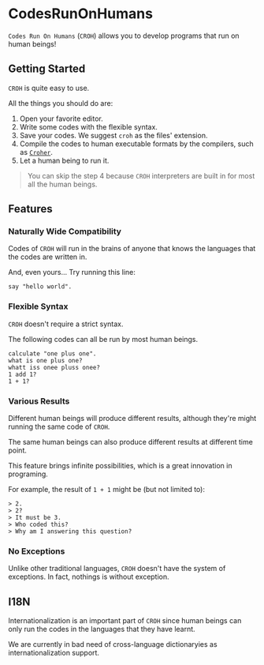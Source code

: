 # CodesRunOnHumans

`Codes Run On Humans` (`CROH`) allows you to develop programs that run on human beings!

## Getting Started

`CROH` is quite easy to use.

All the things you should do are:

1. Open your favorite editor.
2. Write some codes with the flexible syntax.
3. Save your codes. We suggest `croh` as the files' extension.
4. Compile the codes to human executable formats by the compilers, such as [`Croher`](https://github.com/CodesRunOnHumans/Croher/wiki).
5. Let a human being to run it.

> You can skip the step 4 because `CROH` interpreters are built in for most all the human beings.

## Features
### Naturally Wide Compatibility

Codes of `CROH` will run in the brains of anyone that knows the languages that the codes are written in.

And, even yours... Try running this line:

```codesrunonhumans
say "hello world".
```

### Flexible Syntax

`CROH` doesn't require a strict syntax.

The following codes can all be run by most human beings.

```codesrunonhumans
calculate "one plus one".
what is one plus one?
whatt iss onee pluss onee?
1 add 1?
1 + 1?
```

### Various Results

Different human beings will produce different results, although they're might running the same code of `CROH`.

The same human beings can also produce different results at different time point.

This feature brings infinite possibilities, which is a great innovation in programing.

For example, the result of `1 + 1` might be (but not limited to):

```codesrunonhumans
> 2.
> 2?
> It must be 3.
> Who coded this?
> Why am I answering this question?
```

### No Exceptions

Unlike other traditional languages, `CROH` doesn't have the system of exceptions. In fact, nothings is without exception.

## I18N

Internationalization is an important part of `CROH` since human beings can only run the codes in the languages that they have learnt.

We are currently in bad need of cross-language dictionaryies as internationalization support.